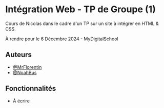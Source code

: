 
# Intégration Web - TP de Groupe (1)

Cours de Nicolas dans le cadre d'un TP sur un site à intégrer en HTML & CSS.

À rendre pour le 6 Décembre 2024 - MyDigitalSchool



## Auteurs

- [@MrFlorentin](https://www.github.com/mrflorentin)
- [@NoahBus](https://www.github.com/noahbus)


## Fonctionnalités

- À écrire

